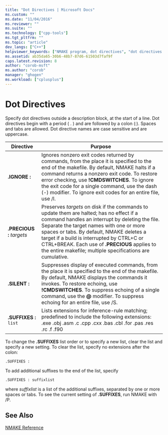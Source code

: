 ```yaml
---
title: "Dot Directives | Microsoft Docs"
ms.custom: ""
ms.date: "11/04/2016"
ms.reviewer: ""
ms.suite: ""
ms.technology: ["cpp-tools"]
ms.tgt_pltfrm: ""
ms.topic: "article"
dev_langs: ["C++"]
helpviewer_keywords: ["NMAKE program, dot directives", "dot directives in NMAKE"]
ms.assetid: ab35da65-30b6-48b7-87d6-61503d7faf9f
caps.latest.revision: 8
author: "corob-msft"
ms.author: "corob"
manager: "ghogen"
ms.workload: ["cplusplus"]
---
```

# Dot Directives
Specify dot directives outside a description block, at the start of a line. Dot directives begin with a period ( . ) and are followed by a colon (:). Spaces and tabs are allowed. Dot directive names are case sensitive and are uppercase.  
  
|Directive|Purpose|  
|---------------|-------------|  
|**.IGNORE :**|Ignores nonzero exit codes returned by commands, from the place it is specified to the end of the makefile. By default, NMAKE halts if a command returns a nonzero exit code. To restore error checking, use **!CMDSWITCHES**. To ignore the exit code for a single command, use the dash (-) modifier. To ignore exit codes for an entire file, use /I.|  
|**.PRECIOUS :** *targets*|Preserves *targets* on disk if the commands to update them are halted; has no effect if a command handles an interrupt by deleting the file. Separate the target names with one or more spaces or tabs. By default, NMAKE deletes a target if a build is interrupted by CTRL+C or CTRL+BREAK. Each use of **.PRECIOUS** applies to the entire makefile; multiple specifications are cumulative.|  
|**.SILENT :**|Suppresses display of executed commands, from the place it is specified to the end of the makefile. By default, NMAKE displays the commands it invokes. To restore echoing, use **!CMDSWITCHES**. To suppress echoing of a single command, use the **@** modifier. To suppress echoing for an entire file, use /S.|  
|**.SUFFIXES :** `list`|Lists extensions for inference-rule matching; predefined to include the following extensions: .exe .obj .asm .c .cpp .cxx .bas .cbl .for .pas .res .rc .f .f90|  
  
 To change the **.SUFFIXES** list order or to specify a new list, clear the list and specify a new setting. To clear the list, specify no extensions after the colon:  
  
```  
.SUFFIXES :  
```  
  
 To add additional suffixes to the end of the list, specify  
  
```  
.SUFFIXES : suffixlist  
```  
  
 where *suffixlist* is a list of the additional suffixes, separated by one or more spaces or tabs. To see the current setting of **.SUFFIXES**, run NMAKE with /P.  
  
## See Also  
 [NMAKE Reference](../build/nmake-reference.md)